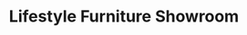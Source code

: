 ---
title: "Lifestyle Furniture Showroom"
url: /lufkin/lifestyle-furniture-showroom/
shop: Möbel
---